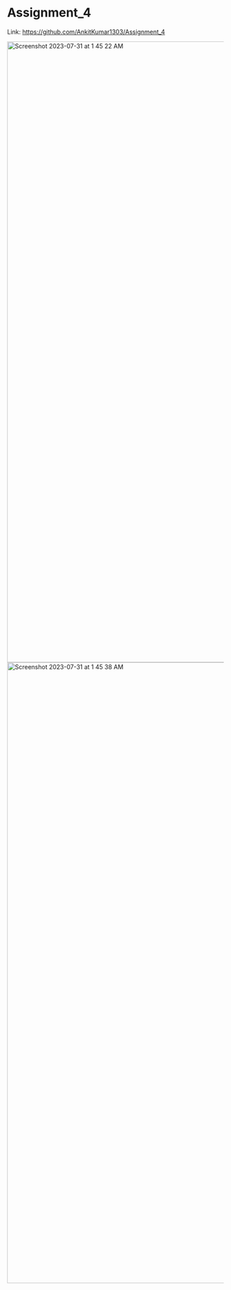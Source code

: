 # Assignment_4
Link: https://github.com/AnkitKumar1303/Assignment_4

<img width="1440" alt="Screenshot 2023-07-31 at 1 45 22 AM" src="https://github.com/AnkitKumar1303/Assignment_4/assets/42855900/674951c4-0a5e-4220-9726-774ddd2d10c6">
<img width="1440" alt="Screenshot 2023-07-31 at 1 45 38 AM" src="https://github.com/AnkitKumar1303/Assignment_4/assets/42855900/7bb1f4ef-8b99-4dc3-8b99-e73b39882839">
